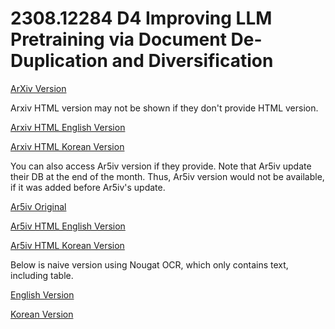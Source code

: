 # 2308.12284 D4 Improving LLM Pretraining via Document De-Duplication and Diversification

[ArXiv Version](https://arxiv.org/abs/2308.12284)

Arxiv HTML version may not be shown if they don't provide HTML version.

[Arxiv HTML English Version](https://raw.githack.com/kh-kim/arxiv-translator/master/papers/2308.12284/paper.raw.en.html)

[Arxiv HTML Korean Version](https://raw.githack.com/kh-kim/arxiv-translator/master/papers/2308.12284/paper.raw.ko.html)

You can also access Ar5iv version if they provide.
Note that Ar5iv update their DB at the end of the month.
Thus, Ar5iv version would not be available, if it was added before Ar5iv's update.

[Ar5iv Original](https://ar5iv.org/abs/2308.12284)

[Ar5iv HTML English Version](https://raw.githack.com/kh-kim/arxiv-translator/master/papers/2308.12284/paper.ar5iv.en.html)

[Ar5iv HTML Korean Version](https://raw.githack.com/kh-kim/arxiv-translator/master/papers/2308.12284/paper.ar5iv.ko.html)

Below is naive version using Nougat OCR, which only contains text, including table.

[English Version](https://raw.githack.com/kh-kim/arxiv-translator/master/papers/2308.12284/paper.en.html)

[Korean Version](https://raw.githack.com/kh-kim/arxiv-translator/master/papers/2308.12284/paper.ko.html)